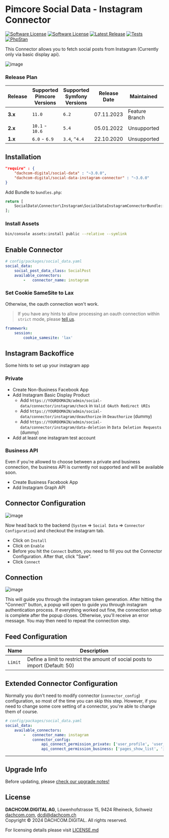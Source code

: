 # Pimcore Social Data - Instagram Connector
[![Software License](https://img.shields.io/badge/license-GPLv3-brightgreen.svg?style=flat-square)](LICENSE.md)
[![Software License](https://img.shields.io/badge/license-DCL-white.svg?style=flat-square&color=%23ff5c5c)](LICENSE.md)
[![Latest Release](https://img.shields.io/packagist/v/dachcom-digital/social-data-instagram-connector.svg?style=flat-square)](https://packagist.org/packages/dachcom-digital/social-data-instagram-connector)
[![Tests](https://img.shields.io/github/actions/workflow/status/dachcom-digital/pimcore-social-data-instagram-connector/.github/workflows/codeception.yml?branch=master&style=flat-square&logo=github&label=codeception)](https://github.com/dachcom-digital/pimcore-social-data-instagram-connector/actions?query=workflow%3ACodeception+branch%3Amaster)
[![PhpStan](https://img.shields.io/github/actions/workflow/status/dachcom-digital/pimcore-social-data-instagram-connector/.github/workflows/php-stan.yml?branch=master&style=flat-square&logo=github&label=phpstan%20level%204)](https://github.com/dachcom-digital/pimcore-social-data-instagram-connector/actions?query=workflow%3A"PHP+Stan"+branch%3Amaster)

This Connector allows you to fetch social posts from Instagram (Currently only via basic display api). 

![image](https://user-images.githubusercontent.com/700119/95104131-c7b32680-0735-11eb-8bf2-696ca98c220d.png)

### Release Plan
| Release | Supported Pimcore Versions | Supported Symfony Versions | Release Date | Maintained     | Branch                                                                                     |
|---------|----------------------------|----------------------------|--------------|----------------|--------------------------------------------------------------------------------------------|
| **3.x** | `11.0`                     | `6.2`                      | 07.11.2023   | Feature Branch | master                                                                                     |
| **2.x** | `10.1` - `10.6`            | `5.4`                      | 05.01.2022   | Unsupported    | [2.x](https://github.com/dachcom-digital/pimcore-social-data-instagram-connector/tree/2.x) |
| **1.x** | `6.0` - `6.9`              | `3.4`, `^4.4`              | 22.10.2020   | Unsupported    | [1.x](https://github.com/dachcom-digital/pimcore-social-data-instagram-connector/tree/1.x) |

## Installation

```json
"require" : {
    "dachcom-digital/social-data" : "~3.0.0",
    "dachcom-digital/social-data-instagram-connector" : "~3.0.0"
}
```

Add Bundle to `bundles.php`:
```php
return [
    SocialData\Connector\Instagram\SocialDataInstagramConnectorBundle::class => ['all' => true],
];
```

### Install Assets
```bash
bin/console assets:install public --relative --symlink
```

## Enable Connector
```yaml
# config/packages/social_data.yaml
social_data:
    social_post_data_class: SocialPost
    available_connectors:
        -   connector_name: instagram
```

### Set Cookie SameSite to Lax
Otherwise, the oauth connection won't work.
> If you have any hints to allow processing an oauth connection within `strict` mode, 
> please [tell us](https://github.com/dachcom-digital/pimcore-social-data-instagram-connector/issues).

```yaml
framework:
    session:
        cookie_samesite: 'lax'
```

## Instagram Backoffice
Some hints to set up your instagram app

### Private
- Create Non-Business Facebook App
- Add Instagram Basic Display Product
   - Add `https://YOURDOMAIN/admin/social-data/connector/instagram/check` in `Valid OAuth Redirect URIs`
   - Add `https://YOURDOMAIN/admin/social-data/connector/instagram/deauthorize` in `Deauthorize` (dummy)
   - Add `https://YOURDOMAIN/admin/social-data/connector/instagram/data-deletion` in `Data Deletion Requests` (dummy)
- Add at least one instagram test account

### Business API
Even if you're allowed to choose between a private and business connection, the business API is currently not supported and will be available soon.
- Create Business Facebook App
- Add Instagram Graph API

## Connector Configuration
![image](https://user-images.githubusercontent.com/700119/95104195-dac5f680-0735-11eb-9818-de5619b129b8.png)

Now head back to the backend (`System` => `Social Data` => `Connector Configuration`) and checkout the instagram tab.
- Click on `Install`
- Click on `Enable`
- Before you hit the `Connect` button, you need to fill you out the Connector Configuration. After that, click "Save".
- Click `Connect`
  
## Connection
![image](https://user-images.githubusercontent.com/700119/95104255-e7e2e580-0735-11eb-8058-6274e27e737e.png)

This will guide you through the instagram token generation. 
After hitting the "Connect" button, a popup will open to guide you through instagram authentication process. 
If everything worked out fine, the connection setup is complete after the popup closes.
Otherwise, you'll receive an error message. You may then need to repeat the connection step.

## Feed Configuration
| Name    | Description                                                                   |
|---------|-------------------------------------------------------------------------------|
| `Limit` | Define a limit to restrict the amount of social posts to import (Default: 50) |

## Extended Connector Configuration
Normally you don't need to modify connector (`connector_config`) configuration, so most of the time you can skip this step.
However, if you need to change some core setting of a connector, you're able to change them of course.

```yaml
# config/packages/social_data.yaml
social_data:
    available_connectors:
        -   connector_name: instagram
            connector_config:
                api_connect_permission_private: ['user_profile', 'user_media'] # default value
                api_connect_permission_business: ['pages_show_list', 'instagram_basic'] # default value
```

***

## Upgrade Info
Before updating, please [check our upgrade notes!](UPGRADE.md)

## License
**DACHCOM.DIGITAL AG**, Löwenhofstrasse 15, 9424 Rheineck, Schweiz  
[dachcom.com](https://www.dachcom.com), dcdi@dachcom.ch  
Copyright © 2024 DACHCOM.DIGITAL. All rights reserved.  

For licensing details please visit [LICENSE.md](LICENSE.md)  

